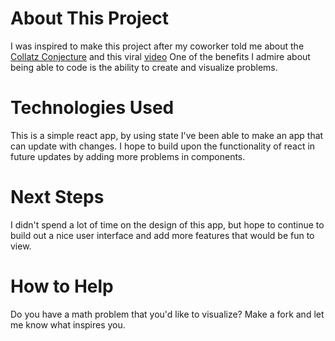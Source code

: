 # About This Project
I was inspired to make this project after my coworker told me about the [Collatz Conjecture](https://en.wikipedia.org/wiki/Collatz_conjecture) and this viral [video](https://www.youtube.com/embed/094y1Z2wpJg)
One of the benefits I admire about being able to code is the ability to create and visualize problems. 

# Technologies Used
This is a simple react app, by using state I've been able to make an app that can update with changes. I hope to build upon the functionality of react in future updates by adding more problems in components.

# Next Steps
I didn't spend a lot of time on the design of this app, but hope to continue to build out a nice user interface and add more features that would be fun to view.

# How to Help
Do you have a math problem that you'd like to visualize? Make a fork and let me know what inspires you.